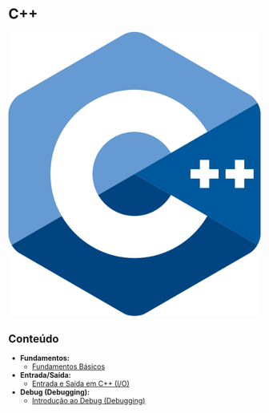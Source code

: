 # C++

![logo](res/cpp-logo.svg)

## Conteúdo

 - **Fundamentos:**
   - [Fundamentos Básicos](modules/basics)
 - **Entrada/Saída:**
   - [Entrada e Saída em C++ (I/O)](modules/io)
 - **Debug (Debugging):**
   - [Introdução ao Debug (Debugging)](modules/debugging/intro-to-debugging.md)
